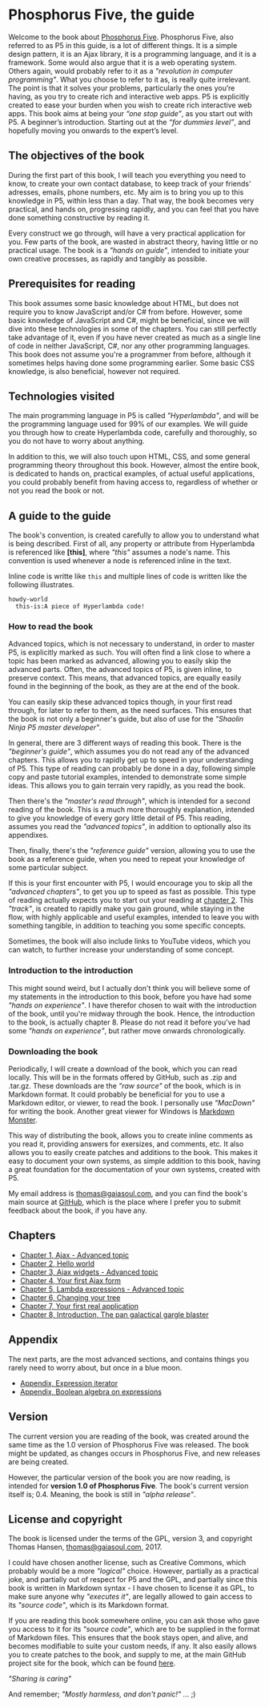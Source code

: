 # Phosphorus Five, the guide

Welcome to the book about [Phosphorus Five](https://github.com/polterguy/phosphorusfive). Phosphorus Five, also referred to as P5 in this guide, is a lot of different things. It is a simple design pattern, it is an Ajax library, it is a programming language, and it is a framework. Some would also argue that it is a web operating system. Others again, would probably refer to it as a *"revolution in computer programming"*. What you choose to refer to it as, is really quite irrelevant. The point is that it solves your problems, particularly the ones you’re having, as you try to create rich and interactive web apps. P5 is explicitly created to ease your burden when you wish to create rich interactive web apps. This book aims at being your _“one stop guide”_, as you start out with P5. A beginner’s introduction. Starting out at the _“for dummies level”_, and hopefully moving you onwards to the expert’s level.

## The objectives of the book

During the first part of this book, I will teach you everything you need to know, to create your own contact database, to keep track of your friends' adresses, emails, phone numbers, etc. My aim is to bring you up to this knowledge in P5, within less than a day. That way, the book becomes very practical, and hands on, progressing rapidly, and you can feel that you have done something constructive by reading it.

Every construct we go through, will have a very practical application for you. Few parts of the book, are wasted in abstract theory, having little or no practical usage. The book is a *"hands on guide"*, intended to initiate your own creative processes, as rapidly and tangibly as possible.

## Prerequisites for reading

This book assumes some basic knowledge about HTML, but does not require you to know JavaScript and/or C# from before. However, some basic knowledge of JavaScript and C#, might be beneficial, since we will dive into these technologies in some of the chapters. You can still perfectly take advantage of it, even if you have never created as much as a single line of code in neither JavaScript, C#, nor any other programming languages. This book does not assume you're a programmer from before, although it sometimes helps having done some programming earlier. Some basic CSS knowledge, is also beneficial, however not required.

## Technologies visited

The main programming language in P5 is called *"Hyperlambda"*, and will be the programming language used for 99% of our examples. We will guide you through how to create Hyperlambda code, carefully and thoroughly, so you do not have to worry about anything.

In addition to this, we will also touch upon HTML, CSS, and some general programming theory throughout this book. However, almost the entire book, is dedicated to hands on, practical examples, of actual useful applications, you could probably benefit from having access to, regardless of whether or not you read the book or not.

## A guide to the guide

The book's convention, is created carefully to allow you to understand what is being described. First of all, any property or attribute from Hyperlambda is referenced like **[this]**, where *"this"* assumes a node's name. This convention is used whenever a node is referenced inline in the text.

Inline code is writte like `this` and multiple lines of code is written like the following illustrates.

```
howdy-world
  this-is:A piece of Hyperlambda code!
```

### How to read the book

Advanced topics, which is not necessary to understand, in order to master P5, is explicitly marked as such. You will often find a link close to where a topic has been marked as advanced, allowing you to easily skip the advanced parts. Often, the advanced topics of P5, is given inline, to preserve context. This means, that advanced topics, are equally easily found in the beginning of the book, as they are at the end of the book.

You can easily skip these advanced topics though, in your first read through, for later to refer to them, as the need surfaces. This ensures that the book is not only a beginner's guide, but also of use for the *"Shaolin Ninja P5 master developer"*.

In general, there are 3 different ways of reading this book. There is the *"beginner's guide"*, which assumes you do not read any of the advanced chapters. This allows you to rapidly get up to speed in your understanding of P5. This type of reading can probably be done in a day, following simple copy and paste tutorial examples, intended to demonstrate some simple ideas. This allows you to gain terrain very rapidly, as you read the book.

Then there's the *"master's read through"*, which is intended for a second reading of the book. This is a much more thoroughly explanation, intended to give you knowledge of every gory little detail of P5. This reading, assumes you read the *"advanced topics"*, in addition to optionally also its appendixes.

Then, finally, there's the *"reference guide"* version, allowing you to use the book as a reference guide, when you need to repeat your knowledge of some particular subject.

If this is your first encounter with P5, I would encourage you to skip all the *"advanced chapters"*, to get you up to speed as fast as possible. This type of reading actually expects you to start out your reading at [chapter 2](chapter-2.md). This *"track"*, is created to rapidly make you gain ground, while staying in the flow, with highly applicable and useful examples, intended to leave you with something tangible, in addition to teaching you some specific concepts.

Sometimes, the book will also include links to YouTube videos, which you can watch, to further increase your understanding of some concept.

### Introduction to the introduction

This might sound weird, but I actually don't think you will believe some of my statements in the introduction to this book, before you have had some *"hands on experience"*. I have therefor chosen to wait with the introduction of the book, until you're midway through the book. Hence, the introduction to the book, is actually chapter 8. Please do not read it before you've had some *"hands on experience"*, but rather move onwards chronologically.

### Downloading the book

Periodically, I will create a download of the book, which you can read locally. This will be in the formats offered by GitHub, such as .zip and .tar.gz. These downloads are the *"raw source"* of the book, which is in Markdown format. It could probably be beneficial for you to use a Markdown editor, or viewer, to read the book. I personally use *"MacDown"* for writing the book. Another great viewer for Windows is [Markdown Monster](https://markdownmonster.west-wind.com/).

This way of distributing the book, allows you to create inline comments as you read it, providing answers for exersizes, and comments, etc. It also allows you to easily create patches and additions to the book. This makes it easy to document your own systems, as simple addition to this book, having a great foundation for the documentation of your own systems, created with P5.

My email address is thomas@gaiasoul.com, and you can find the book's main source at [GitHub](https://github.com/polterguy/phosphorusfive-dox), which is the place where I prefer you to submit feedback about the book, if you have any.

## Chapters

- [Chapter 1, Ajax - Advanced topic](chapter-1.md)
- [Chapter 2, Hello world](chapter-2.md)
- [Chapter 3, Ajax widgets - Advanced topic](chapter-3.md)
- [Chapter 4, Your first Ajax form](chapter-4.md)
- [Chapter 5, Lambda expressions - Advanced topic](chapter-5.md)
- [Chapter 6, Changing your tree](chapter-6.md)
- [Chapter 7, Your first real application](chapter-7.md)
- [Chapter 8, Introduction, The pan galactical gargle blaster](chapter-8.md)

## Appendix

The next parts, are the most advanced sections, and contains things you rarely need to worry about, but once in a blue moon.

- [Appendix, Expression iterator](appendix-expressions-iterators.md)
- [Appendix, Boolean algebra on expressions](appendix-expressions-boolean-algebra.md)

## Version

The current version you are reading of the book, was created around the same time as the 1.0 version of Phosphorus Five was released. The book might be updated, as changes occurs in Phosphorus Five, and new releases are being created.

However, the particular version of the book you are now reading, is intended for **version 1.0 of Phosphorus Five**. The book's current version itself is; 0.4. Meaning, the book is still in *"alpha release"*.

## License and copyright

The book is licensed under the terms of the GPL, version 3, and copyright Thomas Hansen, thomas@gaiasoul.com, 2017.

I could have chosen another license, such as Creative Commons, which probably would be a more *"logical"* choice. However, partially as a practical joke, and partially out of respect for P5 and the GPL, and partially since this book is written in Markdown syntax - I have chosen to license it as GPL, to make sure anyone why *"executes it"*, are legally allowed to gain access to its *"source code"*, which is its Markdown format.

If you are reading this book somewhere online, you can ask those who gave you access to it for its *"source code"*, which are to be supplied in the format of Markdown files. This ensures that the book stays open, and alive, and becomes modifiable to suite your custom needs, if any. It also easily allows you to create patches to the book, and supply to me, at the main GitHub project site for the book, which can be found [here](https://github.com/polterguy/phosphorusfive-dox).

*"Sharing is caring"*

And remember; *"Mostly harmless, and don't panic!"* ... ;)